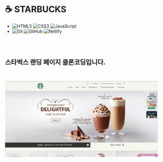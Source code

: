 # ☕️ STARBUCKS 

- ![HTML5](https://img.shields.io/badge/HTML5-%23E34F26.svg?style=flat-square&logo=html5&logoColor=white&max-width=100%) 
  ![CSS3](https://img.shields.io/badge/CSS3-%231572B6.svg?style=flat-square&logo=css3&logoColor=white) 
  ![JavaScript](https://img.shields.io/badge/JavaScript-%23323330.svg?style=flat-square&logo=javascript&logoColor=%23F7DF1E)
- ![Git](https://img.shields.io/badge/Git-%23F05033.svg?style=flat-square&logo=git&logoColor=white)
  ![GitHub](https://img.shields.io/badge/GitHub-%23000000.svg?style=flat-square&logo=gitHub&logoColor=white) 
  ![Netlify](https://img.shields.io/badge/Netlify-%23000000.svg?style=flat-square&logo=netlify&logoColor=#00C7B7)

<br>
<br>

## 스타벅스 랜딩 페이지 클론코딩입니다.

<br>

![Starbucks](https://raw.githubusercontent.com/milk-maca/starbucks-practice/main/_assets/main_screenshot.jpg)

